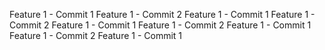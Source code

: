 Feature 1 - Commit 1
Feature 1 - Commit 2
Feature 1 - Commit 1
Feature 1 - Commit 2
Feature 1 - Commit 1
Feature 1 - Commit 2
Feature 1 - Commit 1
Feature 1 - Commit 2
Feature 1 - Commit 1
